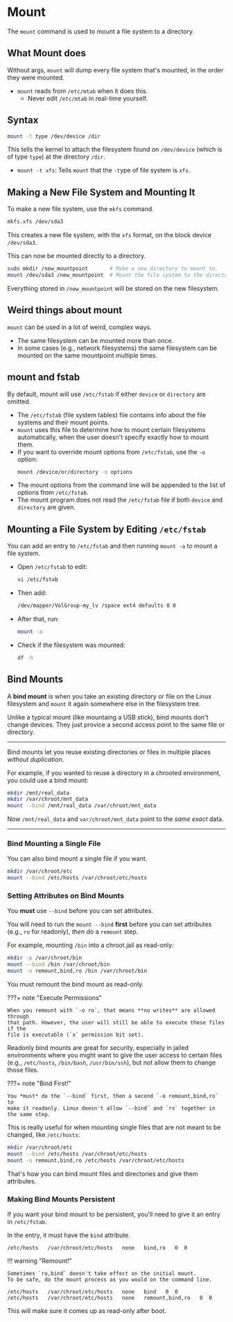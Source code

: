 # Mount
The `mount` command is used to mount a file system to a directory.  

## What Mount does
Without args, `mount` will dump every file system that's mounted, in the order they were mounted.  

* `mount` reads from `/etc/mtab` when it does this.  
    * Never edit `/etc/mtab` in real-time yourself. 


## Syntax
```bash
mount -t type /dev/device /dir
```
This tells the kernel to attach the filesystem found on `/dev/device` (which is of type `type`) 
at the directory `/dir`.

* `mount -t xfs`: Tells `mount` that the `-t`ype of file system is `xfs`.  


## Making a New File System and Mounting It

To make a new file system, use the `mkfs` command.  

```bash
mkfs.xfs /dev/sda3
```
This creates a new file system, with the `xfs` format, on the block device `/dev/sda3`.  

This can now be mounted directly to a directory.  
```bash
sudo mkdir /new_mountpoint       # Make a new directory to mount to.  
mount /dev/sda3 /new_mountpoint  # Mount the file system to the directory.  
```
Everything stored in `/new_mountpoint` will be stored on the new filesystem.  


## Weird things about mount
`mount` can be used in a lot of weird, complex ways. 

* The same filesystem can be mounted more than once.
* In some cases (e.g., network filesystems) the same filesystem can be mounted on the 
  same mountpoint multiple times.

## mount and fstab

By default, mount will use `/etc/fstab` if either `device` or `directory` are omitted.

* The `/etc/fstab` (file system tables) file contains info about the file systems and 
  their mount points.  
* `mount` uses this file to determine how to mount certain filesystems automatically,
  when the user doesn't specify exactly how to mount them.  
* If you want to override mount options from `/etc/fstab`, use the `-o` option:  
  ```bash  
  mount /device/or/directory -o options  
  ```
* The mount options from the command line will be appended to the list of options from `/etc/fstab`.  
* The mount program does not read the `/etc/fstab` file if both `device` and `directory` are given. 


## Mounting a File System by Editing `/etc/fstab`
You can add an entry to `/etc/fstab` and then running `mount -a` to mount a file system.  

* Open `/etc/fstab` to edit:
  ```bash
  vi /etc/fstab
  ```

* Then add:
  ```bash
  /dev/mapper/VolGroup-my_lv /space ext4 defaults 0 0
  ```

* After that, run:
  ```bash
  mount -a
  ```

* Check if the filesystem was mounted:
  ```bash
  df -h
  ```


## Bind Mounts

A **bind mount** is when you take an existing directory or file on the Linux
filesystem and `mount` it again somewhere else in the filesystem tree.  

Unlike a typical mount (like mountaing a USB stick), bind mounts don't change
devices. They just provice a second access point to the same file or directory.  

---

Bind mounts let you reuse existing directories or files in multiple places *without
duplication*.  

For example, if you wanted to reuse a directory in a chrooted environment, you could
use a bind mount:
```bash
mkdir /mnt/real_data
mkdir /var/chroot/mnt_data
mount --bind /mnt/real_data /var/chroot/mnt_data
```

Now `/mnt/real_data` and `var/chroot/mnt_data` point to the *same exact* data.  

---

### Bind Mounting a Single File

You can also bind mount a single file if you want.  
```bash
mkdir /var/chroot/etc
mount --bind /etc/hosts /var/chroot/etc/hosts
```

### Setting Attributes on Bind Mounts

You **must** use `--bind` before you can set attributes.  

You will need to run the `mount --bind` **first** before you can set 
attributes (e.g., `ro` for readonly), *then* do a `remount` step.   

For example, mounting `/bin` into a chroot jail as read-only:
```bash
mkdir -p /var/chroot/bin
mount --bind /bin /var/chroot/bin
mount -o remount,bind,ro /bin /var/chroot/bin
```
You must remount the bind mount as read-only.  

???+ note "Execute Permissions"

    When you remount with `-o ro`, that means **no writes** are allowed through
    that path. However, the user will still be able to execute these files if the 
    file is executable (`x` permission bit set).  

Readonly bind mounts are great for security, especially in jailed environments 
where you might want to give the user access to certain 
files (e.g., `/etc/hosts`, `/bin/bash`, `/usr/bin/ssh`), but not allow them to 
change those files.

???+ note "Bind First!"

    You *must* do the `--bind` first, then a second `-o remount,bind,ro` to
    make it readonly. Linux doesn't allow `--bind` and `ro` together in the same step.  


This is really useful for when mounting single files that are not meant to be
changed, like `/etc/hosts`:
```bash
mkdir /var/chroot/etc
mount --bind /etc/hosts /var/chroot/etc/hosts
mount -o remount,bind,ro /etc/hosts /var/chroot/etc/hosts
```

That's how you can bind mount files and directories and give them attributes.  

### Making Bind Mounts Persistent

If you want your bind mount to be persistent, you'll need to give it an entry
in `/etc/fstab`.  

In the entry, it must have the `bind` attribute.  
```plaintext
/etc/hosts   /var/chroot/etc/hosts   none   bind,ro   0  0
```

!!! warning "Remount!"

    Sometimes `ro,bind` doesn't take effect on the initial mount.  
    To be safe, do the mount process as you would on the command line.  

```plaintext
/etc/hosts   /var/chroot/etc/hosts   none   bind   0  0
/etc/hosts   /var/chroot/etc/hosts   none   remount,bind,ro   0  0
```

This will make sure it comes up as read-only after boot.  


